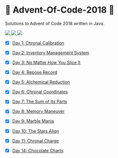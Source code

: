 # :christmas_tree: Advent-Of-Code-2018 :christmas_tree:

Solutions to Advent of Code 2018 written in Java.

<!-- Badges -->

<p align="left">

  <a href="https://travis-ci.org/Meemaw/aoc-2018">
    <img
       src="https://travis-ci.org/Meemaw/aoc-2018.svg?branch=master" />
  </a>
  
  <a href="https://codeclimate.com/github/Meemaw/aoc-2018/maintainability">
    <img 
        src="https://api.codeclimate.com/v1/badges/e646bd0f0d4e6424842a/maintainability" />
  </a>
  
  <a href="https://codecov.io/gh/Meemaw/aoc-2018">
    <img src="https://codecov.io/gh/Meemaw/aoc-2018/branch/master/graph/badge.svg" />
  </a>
  
</p>

- [x] [Day 1: Chronal Calibration](https://github.com/Meemaw/aoc-2018/blob/master/src/main/java/day1/Day1.java)
- [x] [Day 2: Inventory Management System](https://github.com/Meemaw/aoc-2018/blob/master/src/main/java/day2/Day2.java)
- [x] [Day 3: No Matter How You Slice It](https://github.com/Meemaw/aoc-2018/blob/master/src/main/java/day3/Day3.java)
- [x] [Day 4: Repose Record](https://github.com/Meemaw/aoc-2018/blob/master/src/main/java/day4/Day4.java)
- [x] [Day 5: Alchemical Reduction](https://github.com/Meemaw/aoc-2018/blob/master/src/main/java/day5/Day5.java)
- [x] [Day 6: Chronal Coordinates](https://github.com/Meemaw/aoc-2018/blob/master/src/main/java/day6/Day6.java)
- [x] [Day 7: The Sum of Its Parts](https://github.com/Meemaw/aoc-2018/blob/master/src/main/java/day7/Day7.java)
- [x] [Day 8: Memory Maneuver](https://github.com/Meemaw/aoc-2018/blob/master/src/main/java/day8/Day8.java)
- [x] [Day 9: Marble Mania](https://github.com/Meemaw/aoc-2018/blob/master/src/main/java/day9/Day9.java)
- [x] [Day 10: The Stars Align](https://github.com/Meemaw/aoc-2018/blob/master/src/main/java/day10/Day10.java)
- [x] [Day 11: Chronal Charge](https://github.com/Meemaw/aoc-2018/blob/master/src/main/java/day11/Day11.java)
- [x] [Day 14: Chocolate Charts](https://github.com/Meemaw/aoc-2018/blob/master/src/main/java/day14/Day14.java)

